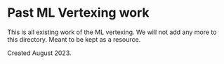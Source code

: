 # Past ML Vertexing work

This is all existing work of the ML vertexing. We will not add any more to this directory. Meant to be kept as a resource.


Created August 2023.